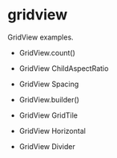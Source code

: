 # gridview

GridView examples.

* GridView.count()

* GridView ChildAspectRatio

* GridView Spacing

* GridView.builder()

* GridView GridTile

* GridView Horizontal

* GridView Divider
